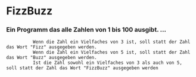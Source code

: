 # FizzBuzz

### Ein Programm das alle Zahlen von 1 bis 100 ausgibt. ... 
              Wenn die Zahl ein Vielfaches von 3 ist, soll statt der Zahl das Wort "Fizz" ausgegeben werden.
              Wenn die Zahl ein Vielfaches von 5 ist, soll statt der Zahl das Wort "Buzz" ausgegeben werden.
              Ist die Zahl sowohl ein Vielfaches von 3 als auch von 5, soll statt der Zahl das Wort "FizzBuzz" ausgegeben werden
              
